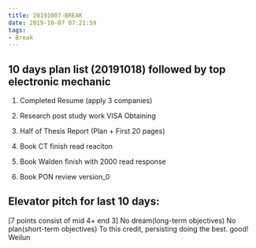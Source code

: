 ```yaml
---
title: 20191007-BREAK
date: 2019-10-07 07:21:59
tags:
- Break 
---
```


## 10 days plan list (20191018) followed by top electronic mechanic


1. Completed Resume (apply 3 companies)
2. Research post study work VISA Obtaining
3. Half of Thesis Report (Plan + First 20 pages)

4. Book CT finish read reaciton
5. Book Walden finish with 2000 read response 
6. Book PON review version_0
 
## Elevator pitch for last 10 days:

[7 points consist of mid 4+ end 3]
No dream(long-term objectives) No plan(short-term objectives)
To this credit, persisting doing the best. good! Weilun 
